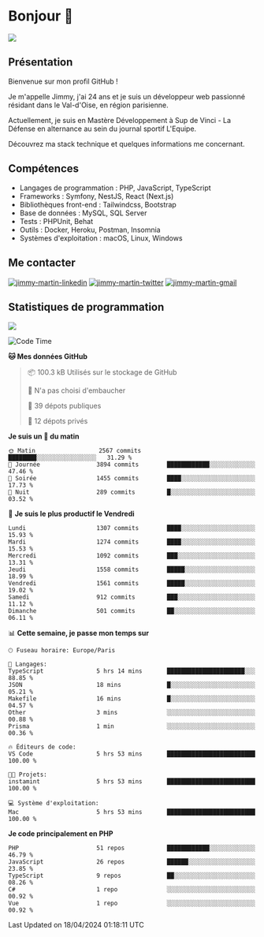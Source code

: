 # Bonjour 👋

![](https://komarev.com/ghpvc/?username=jimmy-martin&color=1a1b27)

## Présentation

Bienvenue sur mon profil GitHub !

Je m'appelle Jimmy, j'ai 24 ans et je suis un développeur web passionné résidant dans le Val-d'Oise, en région parisienne.

Actuellement, je suis en Mastère Développement à Sup de Vinci - La Défense en alternance au sein du journal sportif L'Equipe.

Découvrez ma stack technique et quelques informations me concernant.

## Compétences

- Langages de programmation : PHP, JavaScript, TypeScript
- Frameworks : Symfony, NestJS, React (Next.js)
- Bibliothèques front-end : Tailwindcss, Bootstrap
- Base de données : MySQL, SQL Server
- Tests : PHPUnit, Behat
- Outils : Docker, Heroku, Postman, Insomnia
- Systèmes d'exploitation : macOS, Linux, Windows

## Me contacter

<p>
<a href="https://www.linkedin.com/in/jimmy-martin-dev/" target="_blank"><img align="center" src="https://img.shields.io/badge/-LinkedIn-0077B5?style=for-the-badge&logo=Linkedin&logoColor=white" alt="jimmy-martin-linkedin"/></a>
<a href="https://twitter.com/jimmydev_" target="_blank"><img align="center" src="https://img.shields.io/badge/-Twitter-1DA1F2?style=for-the-badge&logo=Twitter&logoColor=white" alt="jimmy-martin-twitter"/></a>
<a href="mailto:jimmy.martin952@gmail.com" target="_blank"><img align="center" src="https://img.shields.io/badge/gmail-D14836?style=for-the-badge&logo=gmail&logoColor=white" alt="jimmy-martin-gmail"/></a>
</p>

## Statistiques de programmation

<a href="https://github-readme-stats.vercel.app/api/top-langs/?username=jimmy-martin&layout=compact">
  <img align="center" src="https://github-readme-stats.vercel.app/api/top-langs/?username=jimmy-martin&layout=compact"/>
</a>

<!--START_SECTION:waka-->
![Code Time](http://img.shields.io/badge/Code%20Time-1%2C983%20hrs%2014%20mins-blue)

**🐱 Mes données GitHub** 

> 📦 100.3 kB Utilisés sur le stockage de GitHub 
 > 
> 🚫 N'a pas choisi d'embaucher
 > 
> 📜 39 dépots publiques 
 > 
> 🔑 12 dépots privés 
 > 
**Je suis un 🐤 du matin** 

```text
🌞 Matin                  2567 commits        ████████░░░░░░░░░░░░░░░░░   31.29 % 
🌆 Journée                3894 commits        ████████████░░░░░░░░░░░░░   47.46 % 
🌃 Soirée                 1455 commits        ████░░░░░░░░░░░░░░░░░░░░░   17.73 % 
🌙 Nuit                   289 commits         █░░░░░░░░░░░░░░░░░░░░░░░░   03.52 % 
```
📅 **Je suis le plus productif le Vendredi** 

```text
Lundi                    1307 commits        ████░░░░░░░░░░░░░░░░░░░░░   15.93 % 
Mardi                    1274 commits        ████░░░░░░░░░░░░░░░░░░░░░   15.53 % 
Mercredi                 1092 commits        ███░░░░░░░░░░░░░░░░░░░░░░   13.31 % 
Jeudi                    1558 commits        █████░░░░░░░░░░░░░░░░░░░░   18.99 % 
Vendredi                 1561 commits        █████░░░░░░░░░░░░░░░░░░░░   19.02 % 
Samedi                   912 commits         ███░░░░░░░░░░░░░░░░░░░░░░   11.12 % 
Dimanche                 501 commits         ██░░░░░░░░░░░░░░░░░░░░░░░   06.11 % 
```


📊 **Cette semaine, je passe mon temps sur** 

```text
🕑︎ Fuseau horaire: Europe/Paris

💬 Langages: 
TypeScript               5 hrs 14 mins       ██████████████████████░░░   88.85 % 
JSON                     18 mins             █░░░░░░░░░░░░░░░░░░░░░░░░   05.21 % 
Makefile                 16 mins             █░░░░░░░░░░░░░░░░░░░░░░░░   04.57 % 
Other                    3 mins              ░░░░░░░░░░░░░░░░░░░░░░░░░   00.88 % 
Prisma                   1 min               ░░░░░░░░░░░░░░░░░░░░░░░░░   00.36 % 

🔥 Éditeurs de code: 
VS Code                  5 hrs 53 mins       █████████████████████████   100.00 % 

🐱‍💻 Projets: 
instamint                5 hrs 53 mins       █████████████████████████   100.00 % 

💻 Système d'exploitation: 
Mac                      5 hrs 53 mins       █████████████████████████   100.00 % 
```

**Je code principalement en PHP** 

```text
PHP                      51 repos            ████████████░░░░░░░░░░░░░   46.79 % 
JavaScript               26 repos            ██████░░░░░░░░░░░░░░░░░░░   23.85 % 
TypeScript               9 repos             ██░░░░░░░░░░░░░░░░░░░░░░░   08.26 % 
C#                       1 repo              ░░░░░░░░░░░░░░░░░░░░░░░░░   00.92 % 
Vue                      1 repo              ░░░░░░░░░░░░░░░░░░░░░░░░░   00.92 % 
```




 Last Updated on 18/04/2024 01:18:11 UTC
<!--END_SECTION:waka-->


